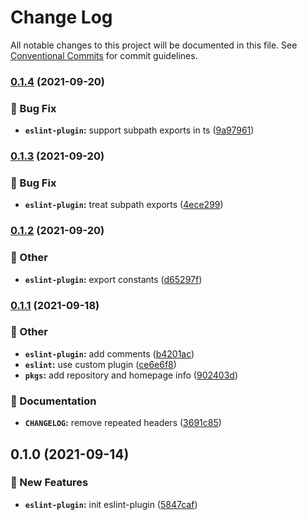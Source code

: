 # Change Log

All notable changes to this project will be documented in this file.
See [Conventional Commits](https://conventionalcommits.org) for commit guidelines.

### [0.1.4](https://github.com/younho9/lib/compare/@younho9/eslint-plugin@0.1.3...@younho9/eslint-plugin@0.1.4) (2021-09-20)


### :bug: Bug Fix

* **`eslint-plugin`:** support subpath exports in ts ([9a97961](https://github.com/younho9/lib/commit/9a97961e5375b1e95480e1ff54c940354a32184a))



### [0.1.3](https://github.com/younho9/lib/compare/@younho9/eslint-plugin@0.1.2...@younho9/eslint-plugin@0.1.3) (2021-09-20)


### :bug: Bug Fix

* **`eslint-plugin`:** treat subpath exports ([4ece299](https://github.com/younho9/lib/commit/4ece29959ad2dd7e4207fcbd1cf0095b702275c1))



### [0.1.2](https://github.com/younho9/lib/compare/@younho9/eslint-plugin@0.1.1...@younho9/eslint-plugin@0.1.2) (2021-09-20)


### :broom: Other

* **`eslint-plugin`:** export constants ([d65297f](https://github.com/younho9/lib/commit/d65297fcf93d32faa850e51c112c81f43f5167ed))



### [0.1.1](https://github.com/younho9/lib/compare/@younho9/eslint-plugin@0.1.0...@younho9/eslint-plugin@0.1.1) (2021-09-18)


### :broom: Other

* **`eslint-plugin`:** add comments ([b4201ac](https://github.com/younho9/lib/commit/b4201ac51591c324d979bbaf961605d25aa4feb5))
* **`eslint`:** use custom plugin ([ce6e6f8](https://github.com/younho9/lib/commit/ce6e6f869cfec313b89ad5a2c5a32c2fd79743a5))
* **`pkgs`:** add repository and homepage info ([902403d](https://github.com/younho9/lib/commit/902403d6d2b0430effa51b037d48b91b92739eef))


### :memo: Documentation

* **`CHANGELOG`:** remove repeated headers ([3691c85](https://github.com/younho9/lib/commit/3691c8544bdaceafd94e4692da1a6316daecd69c))



## 0.1.0 (2021-09-14)

### :rocket: New Features

- **`eslint-plugin`:** init eslint-plugin ([5847caf](https://github.com/younho9/lib/commit/5847caf9f45fe179a0ab05cc1e46e1118694a23d))
